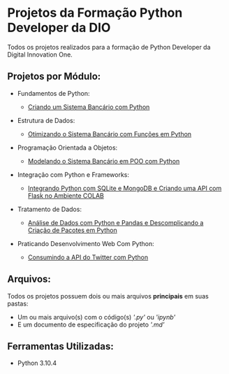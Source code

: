 # Projetos da Formação Python Developer da DIO

Todos os projetos realizados para a formação de Python Developer da Digital Innovation One.

## Projetos por Módulo:

- Fundamentos de Python:  
  - [Criando um Sistema Bancário com Python](https://github.com/bccalegari/python_developer_dio/tree/main/Fundamentos%20de%20Python)
  
- Estrutura de Dados:  
  - [Otimizando o Sistema Bancário com Funções em Python](https://github.com/bccalegari/python_developer_dio/tree/main/Estrutura%20de%20Dados)

- Programação Orientada a Objetos:  
  - [Modelando o Sistema Bancário em POO com Python](https://github.com/bccalegari/python_developer_dio/tree/main/Programa%C3%A7%C3%A3o%20Orientada%20a%20Objetos)

- Integração com Python e Frameworks:  
  - [Integrando Python com SQLite e MongoDB e Criando uma API com Flask no Ambiente COLAB](https://github.com/bccalegari/python_developer_dio/tree/main/Integra%C3%A7%C3%A3o%20com%20Python%20e%20Frameworks)
  
- Tratamento de Dados:  
  - [Análise de Dados com Python e Pandas e Descomplicando a Criação de 
Pacotes em Python](https://github.com/bccalegari/python_developer_dio/tree/main/Tratamento%20de%20Dados)

- Praticando Desenvolvimento Web Com Python:  
  - [Consumindo a API do Twitter com Python](https://github.com/bccalegari/python_developer_dio/tree/main/Praticando%20Desenvolvimento%20Web%20Com%20Python)

## Arquivos:

Todos os projetos possuem dois ou mais arquivos **principais** em suas pastas:
  - Um ou mais arquivo(s) com o código(s) *'.py'* ou *'ipynb'*
  - E um documento de especificação do projeto *'.md'*

## Ferramentas Utilizadas:

- Python 3.10.4
